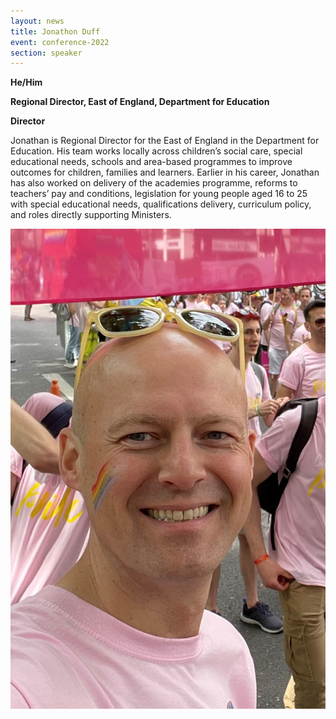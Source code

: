 ```yaml
---
layout: news
title: Jonathon Duff
event: conference-2022
section: speaker
---
```

**H﻿e/Him**

**Regional Director, East of England, Department for Education**

**Director**

Jonathan is Regional Director for the East of England in the Department for Education. His team works locally across children’s social care, special educational needs, schools and area-based programmes to improve outcomes for children, families and learners. Earlier in his career, Jonathan has also worked on delivery of the academies programme, reforms to teachers’ pay and conditions, legislation for young people aged 16 to 25 with special educational needs, qualifications delivery, curriculum policy, and roles directly supporting Ministers.

![](/assets/images/uploads/jonathan_duff.jpg)